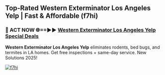 ## Top-Rated Western Exterminator Los Angeles Yelp | Fast & Affordable (f7hi)

<h3>🐜 ACT NOW 🌐==►► <a href="https://tinyurl.com/2dysvsjj" rel="nofollow">Western Exterminator Los Angeles Yelp Special Deals</a></h3>

**Western Exterminator Los Angeles Yelp** eliminates rodents, bed bugs, and termites in LA homes. Get free inspections + same-day service. New Solutions 2025!

[![f7hi](https://i.imgur.com/JCYaghj.jpeg)](https://tinyurl.com/2dysvsjj)